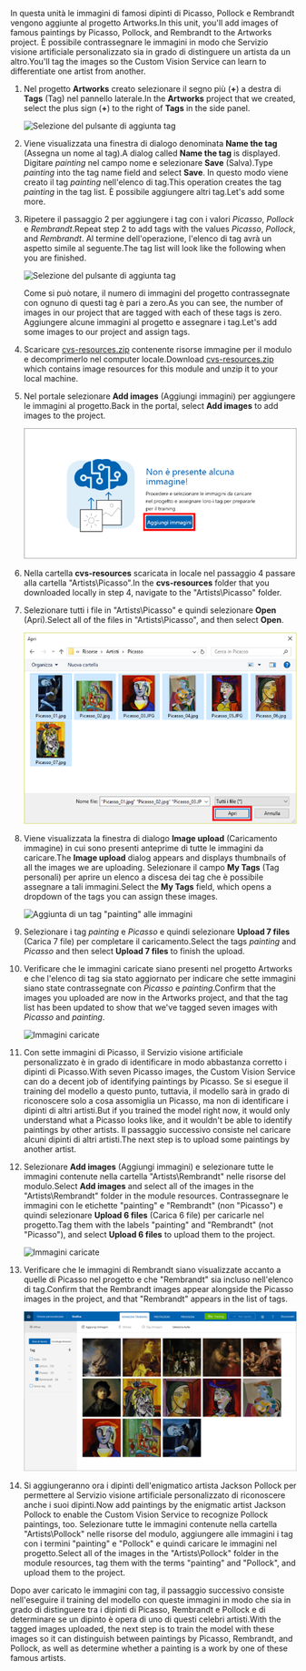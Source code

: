 <span data-ttu-id="ba7be-101">In questa unità le immagini di famosi dipinti di Picasso, Pollock e Rembrandt vengono aggiunte al progetto Artworks.</span><span class="sxs-lookup"><span data-stu-id="ba7be-101">In this unit, you'll add images of famous paintings by Picasso, Pollock, and Rembrandt to the Artworks project.</span></span> <span data-ttu-id="ba7be-102">È possibile contrassegnare le immagini in modo che Servizio visione artificiale personalizzato sia in grado di distinguere un artista da un altro.</span><span class="sxs-lookup"><span data-stu-id="ba7be-102">You'll tag the images so the Custom Vision Service can learn to differentiate one artist from another.</span></span>

1. <span data-ttu-id="ba7be-103">Nel progetto **Artworks** creato selezionare il segno più (**+**) a destra di **Tags** (Tag) nel pannello laterale.</span><span class="sxs-lookup"><span data-stu-id="ba7be-103">In the **Artworks** project that we created, select the plus sign (**+**) to the right of **Tags** in the side panel.</span></span>

     ![Selezione del pulsante di aggiunta tag](../media/2-add-tags.png)

1. <span data-ttu-id="ba7be-105">Viene visualizzata una finestra di dialogo denominata **Name the tag** (Assegna un nome al tag).</span><span class="sxs-lookup"><span data-stu-id="ba7be-105">A dialog called **Name the tag** is displayed.</span></span> <span data-ttu-id="ba7be-106">Digitare *painting* nel campo nome e selezionare **Save** (Salva).</span><span class="sxs-lookup"><span data-stu-id="ba7be-106">Type *painting* into the tag name field and select **Save**.</span></span> <span data-ttu-id="ba7be-107">In questo modo viene creato il tag *painting* nell'elenco di tag.</span><span class="sxs-lookup"><span data-stu-id="ba7be-107">This operation creates the tag *painting* in the tag list.</span></span> <span data-ttu-id="ba7be-108">È possibile aggiungere altri tag.</span><span class="sxs-lookup"><span data-stu-id="ba7be-108">Let's add some more.</span></span> 

1. <span data-ttu-id="ba7be-109">Ripetere il passaggio 2 per aggiungere i tag con i valori *Picasso*, *Pollock* e *Rembrandt*.</span><span class="sxs-lookup"><span data-stu-id="ba7be-109">Repeat step 2 to add tags with the values *Picasso*, *Pollock*, and *Rembrandt*.</span></span> <span data-ttu-id="ba7be-110">Al termine dell'operazione, l'elenco di tag avrà un aspetto simile al seguente.</span><span class="sxs-lookup"><span data-stu-id="ba7be-110">The tag list will look like the following when you are finished.</span></span>

    ![Selezione del pulsante di aggiunta tag](../media/2-tag-list.png)

    <span data-ttu-id="ba7be-112">Come si può notare, il numero di immagini del progetto contrassegnate con ognuno di questi tag è pari a zero.</span><span class="sxs-lookup"><span data-stu-id="ba7be-112">As you can see, the number of images in our project that are tagged with each of these tags is zero.</span></span> <span data-ttu-id="ba7be-113">Aggiungere alcune immagini al progetto e assegnare i tag.</span><span class="sxs-lookup"><span data-stu-id="ba7be-113">Let's add some images to our project and assign tags.</span></span>

1. <span data-ttu-id="ba7be-114">Scaricare [cvs-resources.zip](https://github.com/MicrosoftDocs/mslearn-classify-images-with-the-custom-vision-service/raw/master/cvs-resources.zip) contenente risorse immagine per il modulo e decomprimerlo nel computer locale.</span><span class="sxs-lookup"><span data-stu-id="ba7be-114">Download [cvs-resources.zip](https://github.com/MicrosoftDocs/mslearn-classify-images-with-the-custom-vision-service/raw/master/cvs-resources.zip) which contains image resources for this module and unzip it to your local machine.</span></span> 

1. <span data-ttu-id="ba7be-115">Nel portale selezionare **Add images** (Aggiungi immagini) per aggiungere le immagini al progetto.</span><span class="sxs-lookup"><span data-stu-id="ba7be-115">Back in the portal, select **Add images** to add images to the project.</span></span>

    ![Aggiunta di immagini al progetto Artworks](../media/2-portal-click-add-images.png)

1. <span data-ttu-id="ba7be-117">Nella cartella **cvs-resources** scaricata in locale nel passaggio 4 passare alla cartella "Artists\Picasso".</span><span class="sxs-lookup"><span data-stu-id="ba7be-117">In the **cvs-resources** folder that you downloaded locally in step 4, navigate to the "Artists\Picasso" folder.</span></span>

1. <span data-ttu-id="ba7be-118">Selezionare tutti i file in "Artists\Picasso" e quindi selezionare **Open** (Apri).</span><span class="sxs-lookup"><span data-stu-id="ba7be-118">Select all of the files in "Artists\Picasso", and then select **Open**.</span></span>

    ![Selezione di un'immagine](../media/2-fe-browse-picasso-01.png)

1. <span data-ttu-id="ba7be-120">Viene visualizzata la finestra di dialogo **Image upload** (Caricamento immagine) in cui sono presenti anteprime di tutte le immagini da caricare.</span><span class="sxs-lookup"><span data-stu-id="ba7be-120">The **Image upload** dialog appears and displays thumbnails of all the images we are uploading.</span></span> <span data-ttu-id="ba7be-121">Selezionare il campo **My Tags** (Tag personali) per aprire un elenco a discesa dei tag che è possibile assegnare a tali immagini.</span><span class="sxs-lookup"><span data-stu-id="ba7be-121">Select the **My Tags** field, which opens a dropdown of the tags you can assign these images.</span></span> 

    ![Aggiunta di un tag "painting" alle immagini](../media/2-upload-picasso-tags.png)

1. <span data-ttu-id="ba7be-123">Selezionare i tag *painting* e *Picasso* e quindi selezionare **Upload 7 files** (Carica 7 file) per completare il caricamento.</span><span class="sxs-lookup"><span data-stu-id="ba7be-123">Select the tags *painting* and *Picasso* and then select **Upload 7 files** to finish the upload.</span></span> 

1. <span data-ttu-id="ba7be-124">Verificare che le immagini caricate siano presenti nel progetto Artworks e che l'elenco di tag sia stato aggiornato per indicare che sette immagini siano state contrassegnate con *Picasso* e *painting*.</span><span class="sxs-lookup"><span data-stu-id="ba7be-124">Confirm that the images you uploaded are now in the Artworks project, and that the tag list has been updated to show that we've tagged seven images with *Picasso* and *painting*.</span></span>

    ![Immagini caricate](../media/2-portal-tagged-01.png)

1. <span data-ttu-id="ba7be-126">Con sette immagini di Picasso, il Servizio visione artificiale personalizzato è in grado di identificare in modo abbastanza corretto i dipinti di Picasso.</span><span class="sxs-lookup"><span data-stu-id="ba7be-126">With seven Picasso images, the Custom Vision Service can do a decent job of identifying paintings by Picasso.</span></span> <span data-ttu-id="ba7be-127">Se si esegue il training del modello a questo punto, tuttavia, il modello sarà in grado di riconoscere solo a cosa assomiglia un Picasso, ma non di identificare i dipinti di altri artisti.</span><span class="sxs-lookup"><span data-stu-id="ba7be-127">But if you trained the model right now, it would only understand what a Picasso looks like, and it wouldn't be able to identify paintings by other artists.</span></span> <span data-ttu-id="ba7be-128">Il passaggio successivo consiste nel caricare alcuni dipinti di altri artisti.</span><span class="sxs-lookup"><span data-stu-id="ba7be-128">The next step is to upload some paintings by another artist.</span></span> 

1. <span data-ttu-id="ba7be-129">Selezionare **Add images** (Aggiungi immagini) e selezionare tutte le immagini contenute nella cartella "Artists\Rembrandt" nelle risorse del modulo.</span><span class="sxs-lookup"><span data-stu-id="ba7be-129">Select **Add images** and select all of the images in the "Artists\Rembrandt" folder in the module resources.</span></span> <span data-ttu-id="ba7be-130">Contrassegnare le immagini con le etichette "painting" e "Rembrandt" (non "Picasso") e quindi selezionare **Upload 6 files** (Carica 6 file) per caricarle nel progetto.</span><span class="sxs-lookup"><span data-stu-id="ba7be-130">Tag them with the labels "painting" and "Rembrandt" (not "Picasso"), and select **Upload 6 files** to upload them to the project.</span></span>

    ![Immagini caricate](../media/2-upload-rembrandt.png)

1. <span data-ttu-id="ba7be-132">Verificare che le immagini di Rembrandt siano visualizzate accanto a quelle di Picasso nel progetto e che "Rembrandt" sia incluso nell'elenco di tag.</span><span class="sxs-lookup"><span data-stu-id="ba7be-132">Confirm that the Rembrandt images appear alongside the Picasso images in the project, and that "Rembrandt" appears in the list of tags.</span></span>

    ![Immagini di Picasso e Rembrandt](../media/2-portal-tagged-02.png)

1. <span data-ttu-id="ba7be-134">Si aggiungeranno ora i dipinti dell'enigmatico artista Jackson Pollock per permettere al Servizio visione artificiale personalizzato di riconoscere anche i suoi dipinti.</span><span class="sxs-lookup"><span data-stu-id="ba7be-134">Now add paintings by the enigmatic artist Jackson Pollock to enable the Custom Vision Service to recognize Pollock paintings, too.</span></span> <span data-ttu-id="ba7be-135">Selezionare tutte le immagini contenute nella cartella "Artists\Pollock" nelle risorse del modulo, aggiungere alle immagini i tag con i termini "painting" e "Pollock" e quindi caricare le immagini nel progetto.</span><span class="sxs-lookup"><span data-stu-id="ba7be-135">Select all of the images in the "Artists\Pollock" folder in the module resources, tag them with the terms "painting" and "Pollock", and upload them to the project.</span></span>

<span data-ttu-id="ba7be-136">Dopo aver caricato le immagini con tag, il passaggio successivo consiste nell'eseguire il training del modello con queste immagini in modo che sia in grado di distinguere tra i dipinti di Picasso, Rembrandt e Pollock e di determinare se un dipinto è opera di uno di questi celebri artisti.</span><span class="sxs-lookup"><span data-stu-id="ba7be-136">With the tagged images uploaded, the next step is to train the model with these images so it can distinguish between paintings by Picasso, Rembrandt, and Pollock, as well as determine whether a painting is a work by one of these famous artists.</span></span>